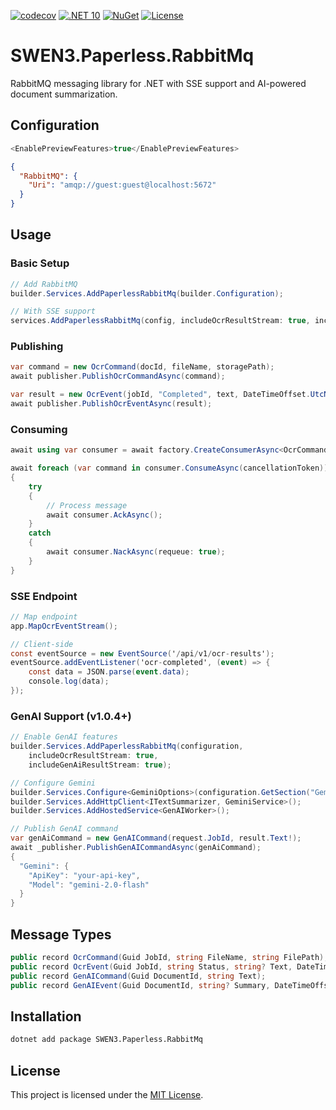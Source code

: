 [![codecov](https://codecov.io/gh/ANcpLua/SWEN3.Paperless.RabbitMq/branch/main/graph/badge.svg?token=lgxIXBnFrn)](https://codecov.io/gh/ANcpLua/SWEN3.Paperless.RabbitMq)
[![.NET 10](https://img.shields.io/badge/.NET-10.0_Preview-7C3AED)](https://dotnet.microsoft.com/download/dotnet/10.0)
[![NuGet](https://img.shields.io/nuget/v/SWEN3.Paperless.RabbitMq?label=NuGet&color=0891B2)](https://www.nuget.org/packages/SWEN3.Paperless.RabbitMq/)
[![License](https://img.shields.io/badge/License-MIT-blue.svg)](https://github.com/ANcpLua/SWEN3.Paperless.RabbitMq/blob/main/LICENSE)

# SWEN3.Paperless.RabbitMq

RabbitMQ messaging library for .NET with SSE support and AI-powered document summarization.

## Configuration

```csharp
<EnablePreviewFeatures>true</EnablePreviewFeatures>
```
       
```json
{
  "RabbitMQ": {
    "Uri": "amqp://guest:guest@localhost:5672"
  }
}
```

## Usage

### Basic Setup

```csharp
// Add RabbitMQ
builder.Services.AddPaperlessRabbitMq(builder.Configuration);

// With SSE support
services.AddPaperlessRabbitMq(config, includeOcrResultStream: true, includeGenAiResultStream: true);
```

### Publishing

```csharp
var command = new OcrCommand(docId, fileName, storagePath);
await publisher.PublishOcrCommandAsync(command);

var result = new OcrEvent(jobId, "Completed", text, DateTimeOffset.UtcNow);
await publisher.PublishOcrEventAsync(result);
```

### Consuming

```csharp
await using var consumer = await factory.CreateConsumerAsync<OcrCommand>();

await foreach (var command in consumer.ConsumeAsync(cancellationToken))
{
    try
    {
        // Process message
        await consumer.AckAsync();
    }
    catch
    {
        await consumer.NackAsync(requeue: true);
    }
}
```

### SSE Endpoint

```csharp
// Map endpoint
app.MapOcrEventStream();

// Client-side
const eventSource = new EventSource('/api/v1/ocr-results');
eventSource.addEventListener('ocr-completed', (event) => {
    const data = JSON.parse(event.data);
    console.log(data);
});
```

 ### GenAI Support (v1.0.4+)

  ```csharp
  // Enable GenAI features
  builder.Services.AddPaperlessRabbitMq(configuration,
      includeOcrResultStream: true,
      includeGenAiResultStream: true);

  // Configure Gemini
  builder.Services.Configure<GeminiOptions>(configuration.GetSection("Gemini"));
  builder.Services.AddHttpClient<ITextSummarizer, GeminiService>();
  builder.Services.AddHostedService<GenAIWorker>();

  // Publish GenAI command
var genAiCommand = new GenAICommand(request.JobId, result.Text!);
await _publisher.PublishGenAICommandAsync(genAiCommand);
  {
    "Gemini": {
      "ApiKey": "your-api-key",
      "Model": "gemini-2.0-flash"
    }
  }
```

## Message Types

```csharp
public record OcrCommand(Guid JobId, string FileName, string FilePath);
public record OcrEvent(Guid JobId, string Status, string? Text, DateTimeOffset ProcessedAt);
public record GenAICommand(Guid DocumentId, string Text);
public record GenAIEvent(Guid DocumentId, string? Summary, DateTimeOffset ProcessedAt, string? ErrorMessage = null);
```

## Installation

```bash
dotnet add package SWEN3.Paperless.RabbitMq
```

## License

This project is licensed under the [MIT License](LICENSE).
